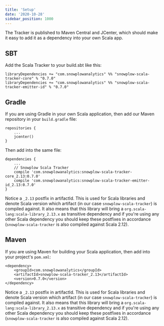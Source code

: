 ```yaml
---
title: 'Setup'
date: '2020-10-28'
sidebar_position: 1000
---
```


The Tracker is published to Maven Central and JCenter, which should make it easy to add it as a dependency into your own Scala app.

## SBT

Add the Scala Tracker to your build.sbt like this:

```
libraryDependencies += "com.snowplowanalytics" %% "snowplow-scala-tracker-core" % "0.7.0"
libraryDependencies += "com.snowplowanalytics" %% "snowplow-scala-tracker-emitter-id" % "0.7.0"
```

## Gradle

If you are using Gradle in your own Scala application, then add our Maven repository in your `build.gradle` file:

```
repositories {
    ...
    jcenter()
}
```

Then add into the same file:

```
dependencies {
    ...
    // Snowplow Scala Tracker
    compile 'com.snowplowanalytics:snowplow-scala-tracker-core_2.13:0.7.0'
    compile 'com.snowplowanalytics:snowplow-scala-tracker-emitter-id_2.13:0.7.0'
}
```

Notice a `_2.13` postfix in artifactId. This is used for Scala libraries and denote Scala version which artifact (in our case `snowplow-scala-tracker`) is compiled against. It also means that this library will bring a `org.scala-lang:scala-library_2.13.x` as transitive dependency and if you're using any other Scala dependency you should keep these postfixes in accordance (`snowplow-scala-tracker` is also compiled against Scala 2.12).

## Maven

If you are using Maven for building your Scala application, then add into your project's `pom.xml`:

```
<dependency>
    <groupId>com.snowplowanalytics</groupId>
    <artifactId>snowplow-scala-tracker_2.13</artifactId>
    <version>0.7.0</version>
</dependency>
```

Notice a `_2.13` postfix in artifactId. This is used for Scala libraries and denote Scala version which artifact (in our case `snowplow-scala-tracker`) is compiled against. It also means that this library will bring a `org.scala-lang:scala-library_2.13.x` as transitive dependency and if you're using any other Scala dependency you should keep these postfixes in accordance (`snowplow-scala-tracker` is also compiled against Scala 2.12).
